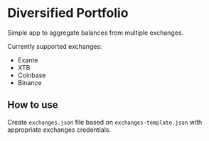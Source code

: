 # Diversified Portfolio

Simple app to aggregate balances from multiple exchanges.

Currently supported exchanges:
* Exante
* XTB
* Coinbase
* Binance

## How to use
Create `exchanges.json` file based on `exchanges-template.json` with appropriate exchanges credentials.

